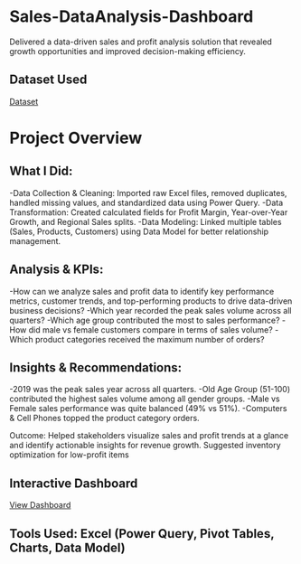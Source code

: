# Sales-DataAnalysis-Dashboard
Delivered a data-driven sales and profit analysis solution that revealed growth opportunities and improved decision-making efficiency.
## Dataset Used
<a href="https://github.com/zarin7/Sales-DataAnalysis-Dashboard/blob/main/Transactions.xlsx">Dataset</a>
# Project Overview
## What I Did:

-Data Collection & Cleaning: Imported raw Excel files, removed duplicates, handled missing values, and standardized data using Power Query.
-Data Transformation: Created calculated fields for Profit Margin, Year-over-Year Growth, and Regional Sales splits.
-Data Modeling: Linked multiple tables (Sales, Products, Customers) using Data Model for better relationship management.

## Analysis & KPIs:

-How can we analyze sales and profit data to identify key performance metrics, customer trends, and top-performing products to drive data-driven business decisions?
-Which year recorded the peak sales volume across all quarters?
-Which age group contributed the most to sales performance?
-How did male vs female customers compare in terms of sales volume?
-Which product categories received the maximum number of orders?

## Insights & Recommendations:

-2019 was the peak sales year across all quarters.
-Old Age Group (51-100) contributed the highest sales volume among all gender groups.
-Male vs Female sales performance was quite balanced (49% vs 51%).
-Computers & Cell Phones topped the product category orders.

Outcome: Helped stakeholders visualize sales and profit trends at a glance and identify actionable insights for revenue growth.
Suggested inventory optimization for low-profit items

## Interactive Dashboard
<a href="https://github.com/zarin7/Sales-DataAnalysis-Dashboard/blob/main/FirstSalesDashboard.JPG">View Dashboard</a>

## Tools Used: Excel (Power Query, Pivot Tables, Charts, Data Model)

